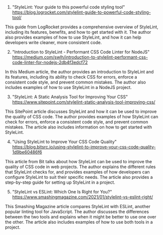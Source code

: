 

1. "StyleLint: Your guide to this powerful code styling tool"
https://blog.logrocket.com/stylelint-guide-to-powerful-code-styling-tool/

This guide from LogRocket provides a comprehensive overview of StyleLint, including its features, benefits, and how to get started with it. The author also provides examples of how to use StyleLint, and how it can help developers write cleaner, more consistent code.

2. "Introduction to StyleLint - Performant CSS Code Linter for NodeJS"
https://medium.com/swlh/introduction-to-stylelint-performant-css-code-linter-for-nodejs-2db4f3edcf72

In this Medium article, the author provides an introduction to StyleLint and its features, including its ability to check CSS for errors, enforce a consistent code style, and prevent common mistakes. The author also includes examples of how to use StyleLint in a NodeJS project.

3. "StyleLint: A Static Analysis Tool for Improving Your CSS"
https://www.sitepoint.com/stylelint-static-analysis-tool-improving-css/

This SitePoint article discusses StyleLint and how it can be used to improve the quality of CSS code. The author provides examples of how StyleLint can check for errors, enforce a consistent code style, and prevent common mistakes. The article also includes information on how to get started with StyleLint.

4. "Using StyleLint to Improve Your CSS Code Quality"
https://blog.bitsrc.io/using-stylelint-to-improve-your-css-code-quality-1d9be60486f6

This article from Bit talks about how StyleLint can be used to improve the quality of CSS code in web projects. The author explains the different rules that StyleLint checks for, and provides examples of how developers can configure StyleLint to suit their specific needs. The article also provides a step-by-step guide for setting up StyleLint in a project.

5. "StyleLint vs ESLint: Which One Is Right for You?"
https://www.smashingmagazine.com/2021/01/stylelint-vs-eslint-right/

This Smashing Magazine article compares StyleLint with ESLint, another popular linting tool for JavaScript. The author discusses the differences between the two tools and explains when it might be better to use one over the other. The article also includes examples of how to use both tools in a project.